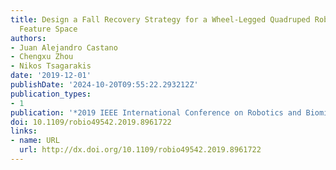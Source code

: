 ```yaml
---
title: Design a Fall Recovery Strategy for a Wheel-Legged Quadruped Robot Using Stability
  Feature Space
authors:
- Juan Alejandro Castano
- Chengxu Zhou
- Nikos Tsagarakis
date: '2019-12-01'
publishDate: '2024-10-20T09:55:22.293212Z'
publication_types:
- 1
publication: '*2019 IEEE International Conference on Robotics and Biomimetics (ROBIO)*'
doi: 10.1109/robio49542.2019.8961722
links:
- name: URL
  url: http://dx.doi.org/10.1109/robio49542.2019.8961722
---
```

